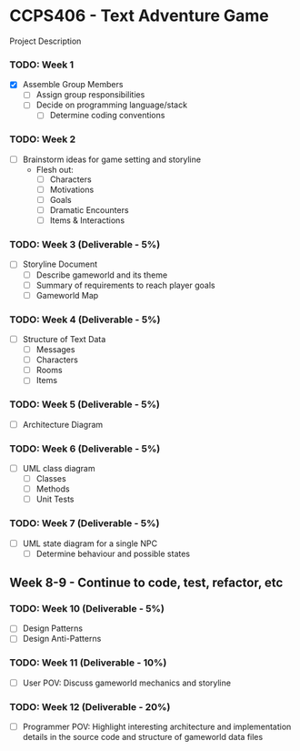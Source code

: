 # CCPS406 - Text Adventure Game
Project Description

### TODO: Week 1
- [x] Assemble Group Members
  - [ ] Assign group responsibilities
  - [ ] Decide on programming language/stack
    - [ ] Determine coding conventions

### TODO: Week 2
- [ ] Brainstorm ideas for game setting and storyline
  - Flesh out:
    - [ ] Characters
    - [ ] Motivations
    - [ ] Goals
    - [ ] Dramatic Encounters
    - [ ] Items & Interactions

### TODO: Week 3 (Deliverable - 5%)
- [ ] Storyline Document
    - [ ] Describe gameworld and its theme
    - [ ] Summary of requirements to reach player goals
    - [ ] Gameworld Map

### TODO: Week 4 (Deliverable - 5%)
- [ ] Structure of Text Data
    - [ ] Messages
    - [ ] Characters
    - [ ] Rooms
    - [ ] Items

### TODO: Week 5 (Deliverable - 5%)
- [ ] Architecture Diagram

### TODO: Week 6 (Deliverable - 5%)
- [ ] UML class diagram
  - [ ] Classes
  - [ ] Methods
  - [ ] Unit Tests

### TODO: Week 7 (Deliverable - 5%)
- [ ] UML state diagram for a single NPC
  - [ ] Determine behaviour and possible states

## Week 8-9 - Continue to code, test, refactor, etc

### TODO: Week 10 (Deliverable - 5%)
- [ ] Design Patterns
- [ ] Design Anti-Patterns

### TODO: Week 11 (Deliverable - 10%)
- [ ] User POV: Discuss gameworld mechanics and storyline

### TODO: Week 12 (Deliverable - 20%)
- [ ] Programmer POV: Highlight interesting architecture and implementation details in the source code and structure of gameworld data files
